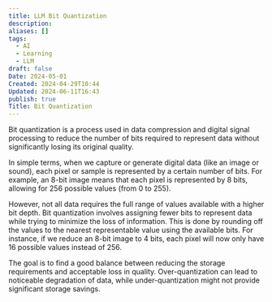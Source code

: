 ```yaml
---
title: LLM Bit Quantization
description: 
aliases: []
tags:
  - AI
  - Learning
  - LLM
draft: false
Date: 2024-05-01
Created: 2024-04-29T10:44
Updated: 2024-06-11T16:43
publish: true
Title: Bit Quantization
---
```



Bit quantization is a process used in data compression and digital signal processing to reduce the number of bits required to represent data without significantly losing its original quality.

In simple terms, when we capture or generate digital data (like an image or sound), each pixel or sample is represented by a certain number of bits. For example, an 8-bit image means that each pixel is represented by 8 bits, allowing for 256 possible values (from 0 to 255).

However, not all data requires the full range of values available with a higher bit depth. Bit quantization involves assigning fewer bits to represent data while trying to minimize the loss of information. This is done by rounding off the values to the nearest representable value using the available bits. For instance, if we reduce an 8-bit image to 4 bits, each pixel will now only have 16 possible values instead of 256.

The goal is to find a good balance between reducing the storage requirements and acceptable loss in quality. Over-quantization can lead to noticeable degradation of data, while under-quantization might not provide significant storage savings.